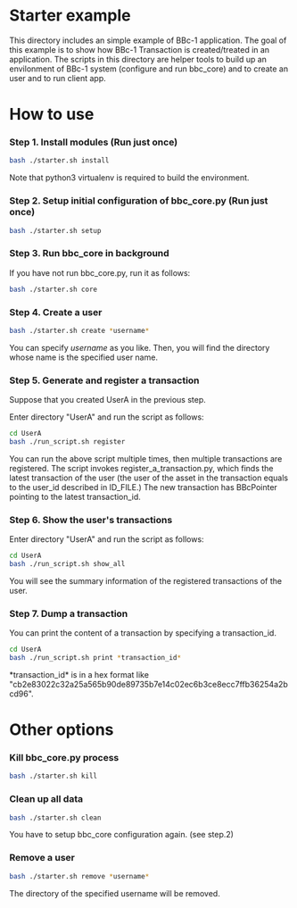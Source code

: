 Starter example
====

This directory includes an simple example of BBc-1 application. The goal of this example is to show how BBc-1 Transaction is created/treated in an application. The scripts in this directory are helper tools to build up an envilonment of BBc-1 system (configure and run bbc\_core) and to create an user and to run client app.

# How to use

### Step 1. Install modules (Run just once)

```bash
bash ./starter.sh install 
```

Note that python3 virtualenv is required to build the environment.


### Step 2. Setup initial configuration of bbc_core.py (Run just once)

```bash
bash ./starter.sh setup 
```


### Step 3. Run bbc_core in background

If you have not run bbc_core.py, run it as follows:

```bash
bash ./starter.sh core 
```


### Step 4. Create a user

```bash
bash ./starter.sh create *username* 
```

You can specify *username* as you like. Then, you will find the directory whose name is the specified user name.

### Step 5. Generate and register a transaction

Suppose that you created UserA in the previous step.

Enter directory "UserA" and run the script as follows:

```bash
cd UserA
bash ./run_script.sh register
```

You can run the above script multiple times, then multiple transactions are registered.
The script invokes register_a_transaction.py, which finds the latest transaction of the user (the user of the asset in the transaction equals to the user_id described in ID_FILE.) The new transaction has BBcPointer pointing to the latest transaction_id.

### Step 6. Show the user's transactions

Enter directory "UserA" and run the script as follows:
```bash
cd UserA
bash ./run_script.sh show_all
```

You will see the summary information of the registered transactions of the user.

### Step 7. Dump a transaction

You can print the content of a transaction by specifying a transaction_id.

```bash
cd UserA
bash ./run_script.sh print *transaction_id*
```
\*transaction_id\* is in a hex format like "cb2e83022c32a25a565b90de89735b7e14c02ec6b3ce8ecc7ffb36254a2bcd96".


# Other options

### Kill bbc_core.py process

```bash
bash ./starter.sh kill 
```


### Clean up all data

```bash
bash ./starter.sh clean
```

You have to setup bbc_core configuration again. (see step.2)

### Remove a user

```bash
bash ./starter.sh remove *username* 
```

The directory of the specified username will be removed.
